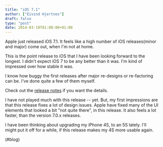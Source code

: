 ```yaml
---
title: "iOS 7.1"
author: ["Eivind Hjertnes"]
draft: false
type: "post"
date: 2014-03-10T01:00:00+01:00
---
```


Apple just released iOS 7.1. It feels like a high number of iOS
releases(minor and major) come out, when I'm not at home.

This is the point release to iOS that I have been looking forward to the
longest. I didn't expect iOS 7 to be any better than it was. I'm kind of
impressed over how stable it was.

I know how buggy the first releases after major re-designs or
re-factoring can be. I've done quite a few of them myself.

Check out the
[release
notes](http://support.apple.com/kb/DL1732?viewlocale=en%5FUS&locale=en%5FUS) if you want the details.

I have not played much with this release -- yet. But, my first
impressions are that this release fixes a lot of design issues. Apple
have fixed many of the UI elements that looked a bit "not quite there",
in this release. It also feels a lot faster, than the version 7.0.x
releases.

I have been thinking about upgrading my iPhone 4S, to an 5S lately. I'll
might put it off for a while, if this release makes my 4S more usable
again.

(#blog)

